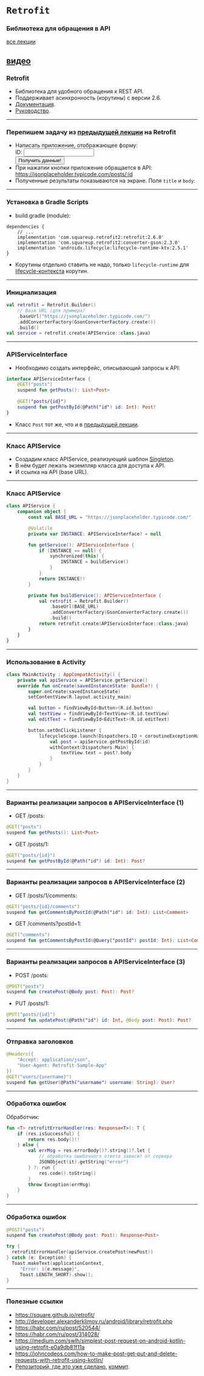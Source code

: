# `Retrofit`
### Библиотека для обращения в API

[все лекции](https://github.com/dmitryweiner/android-lectures/blob/master/README.md)

[видео]()
---

### Retrofit
* Библиотека для удобного обращения к REST API.
* Поддерживает асинхронность (корутины) с версии 2.6.
* [Документация](https://square.github.io/retrofit/).
* [Руководство](http://developer.alexanderklimov.ru/android/library/retrofit.php).
---

### Перепишем задачу из [предыдущей лекции](https://dmitryweiner.github.io/android-lectures/Network.html#/) на Retrofit
* Написать приложение, отображающее форму:
  <br/><label>
  ID:
  <input><br/>
  </label>
  <button>Получить данные!</button>
* При нажатии кнопки приложение обращается в API:
  https://jsonplaceholder.typicode.com/posts/:id
* Полученные результаты показываются на экране. Поля `title` и `body`:
---

### Установка в Gradle Scripts
* build.gradle (module): 
```
dependencies {
    // ...
    implementation 'com.squareup.retrofit2:retrofit:2.6.0'
    implementation 'com.squareup.retrofit2:converter-gson:2.3.0'
    implementation 'androidx.lifecycle:lifecycle-runtime-ktx:2.5.1'
}
```
* Корутины отдельно ставить не надо, только `lifecycle-runtime` для 
[lifecycle-контекста](https://developer.android.com/topic/libraries/architecture/coroutines) корутин.
---

### Инициализация
```kotlin
val retrofit = Retrofit.Builder() 
    // Base URL (для примера)
    .baseUrl("https://jsonplaceholder.typicode.com/")
    .addConverterFactory(GsonConverterFactory.create())
    .build()
val service = retrofit.create(APIService::class.java)
```
---

### APIServiceInterface
* Необходимо создать интерфейс, описывающий запросы к API:

```kotlin
interface APIServiceInterface {
    @GET("posts")
    suspend fun getPosts(): List<Post>
        
    @GET("posts/{id}")
    suspend fun getPostById(@Path("id") id: Int): Post?
}
```
* Класс `Post` тот же, что и в [предыдущей лекции](https://dmitryweiner.github.io/android-lectures/Network.html#/9).
---

### Класс APIService
* Создадим класс APIService, реализующий шаблон [Singleton](https://ru.wikipedia.org/wiki/%D0%9E%D0%B4%D0%B8%D0%BD%D0%BE%D1%87%D0%BA%D0%B0_(%D1%88%D0%B0%D0%B1%D0%BB%D0%BE%D0%BD_%D0%BF%D1%80%D0%BE%D0%B5%D0%BA%D1%82%D0%B8%D1%80%D0%BE%D0%B2%D0%B0%D0%BD%D0%B8%D1%8F)).
* В нём будет лежать экземпляр класса для доступа к API.
* И ссылка на API (base URL).
---

### Класс APIService
```kotlin
class APIService {
    companion object {
        const val BASE_URL = "https://jsonplaceholder.typicode.com/"

        @Volatile
        private var INSTANCE: APIServiceInterface? = null

        fun getService(): APIServiceInterface {
            if (INSTANCE == null) {
                synchronized(this) {
                    INSTANCE = buildService()
                }
            }
            return INSTANCE!!
        }

        private fun buildService(): APIServiceInterface {
            val retrofit = Retrofit.Builder()
                .baseUrl(BASE_URL)
                .addConverterFactory(GsonConverterFactory.create())
                .build()
            return retrofit.create(APIServiceInterface::class.java)
        }
    }
}
```
---

### Использование в Activity
```kotlin
class MainActivity : AppCompatActivity() {
    private val apiService = APIService.getService()
    override fun onCreate(savedInstanceState: Bundle?) {
        super.onCreate(savedInstanceState)
        setContentView(R.layout.activity_main)

        val button = findViewById<Button>(R.id.button)
        val textView = findViewById<TextView>(R.id.textView)
        val editText = findViewById<EditText>(R.id.editText)

        button.setOnClickListener {
            lifecycleScope.launch(Dispatchers.IO + coroutineExceptionHandler) {
                val post = apiService.getPostById(id)
                withContext(Dispatchers.Main) {
                    textView.text = post?.body
                }
            }        
        }
    }
}
```
---

### Варианты реализации запросов в APIServiceInterface (1)
* GET 	/posts:
```kotlin
@GET("posts")
suspend fun getPosts(): List<Post>
```
* GET 	/posts/1:
```kotlin
@GET("posts/{id}")
suspend fun getPostById(@Path("id") id: Int): Post?
```
---

### Варианты реализации запросов в APIServiceInterface (2)
* GET 	/posts/1/comments:
```kotlin
@GET("posts/{id}/comments")
suspend fun getCommentsByPostId(@Path("id") id: Int): List<Comment>
```
* GET 	/comments?postId=1:
```kotlin
@GET("сomments")
suspend fun getCommentsByPostId(@Query("postId") postId: Int): List<Comment>
```
---

### Варианты реализации запросов в APIServiceInterface (3)
* POST 	/posts:
```kotlin
@POST("posts")
suspend fun createPost(@Body post: Post): Post?
```
* PUT 	/posts/1:
```kotlin
@PUT("posts/{id}")
suspend fun updatePost(@Path("id") id: Int, @Body post: Post): Post?
```
---

### Отправка заголовков
```kotlin
@Headers({
    "Accept: application/json",
    "User-Agent: Retrofit-Sample-App"
})
@GET("users/{username}")
suspend fun getUser(@Path("username") username: String): User?
```
---

### Обработка ошибок
Обработчик:
```kotlin
fun <T> retrofitErrorHandler(res: Response<T>): T {
    if (res.isSuccessful) {
        return res.body()!!
    } else {
        val errMsg = res.errorBody()?.string()?.let {
            // обработка ошибочного ответа зависит от сервера
            JSONObject(it).getString("error") 
        } ?: run {
            res.code().toString()
        }
        throw Exception(errMsg)
    }
}
```
---

### Обработка ошибок
```kotlin
@POST("posts")
suspend fun createPost(@Body post: Post): Response<Post>
```

```kotlin
try {
  retrofitErrorHandler(apiService.createPost(newPost))
} catch (e: Exception) {
  Toast.makeText(applicationContext,
     "Error: ${e.message}",
     Toast.LENGTH_SHORT).show();
}
```
---

### Полезные ссылки
* https://square.github.io/retrofit/
* http://developer.alexanderklimov.ru/android/library/retrofit.php
* https://habr.com/ru/post/520544/
* https://habr.com/ru/post/314028/
* https://medium.com/swlh/simplest-post-request-on-android-kotlin-using-retrofit-e0a9db81f11a
* https://johncodeos.com/how-to-make-post-get-put-and-delete-requests-with-retrofit-using-kotlin/
* [Репозиторий, где это уже сделано](https://github.com/dmitryweiner/kotlin-api/tree/main/kotlin-api-retrofit),
[коммит](https://github.com/dmitryweiner/kotlin-api/commit/2be88c7a96beab8a0392d9a48830ca5510e86930).
